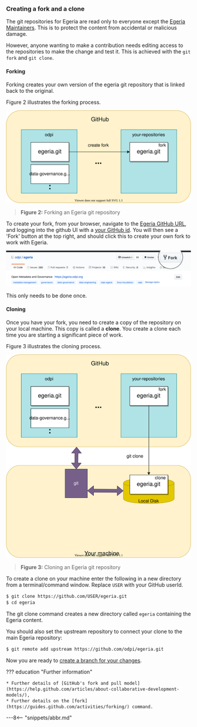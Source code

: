 <!-- SPDX-License-Identifier: CC-BY-4.0 -->
<!-- Copyright Contributors to the ODPi Egeria project 2020. -->

### Creating a fork and a clone

The git repositories for Egeria are read only to everyone except the
[Egeria Maintainers](https://github.com/odpi/egeria/blob/main/MAINTAINERS.md).  This is to protect the content from
accidental or malicious damage.

However, anyone wanting to make a contribution needs
editing access to the repositories to make the change and test it.
This is achieved with the `git fork` and `git clone`.

#### Forking

Forking creates your own version of the egeria git repository that is linked back to the
original.

Figure 2 illustrates the forking process.

![Figure 2](/education/tutorials/git-and-git-hub-tutorial/git-hub-fork.svg)
> **Figure 2:** Forking an Egeria git repository

To create your fork, from your browser, navigate to the [Egeria GitHub URL](https://github.com/odpi/egeria),
and logging into the github UI with a 
[your GitHub id](/education/tutorials/git-and-git-hub-tutorial/task-getting-git-hub-id).
You will then see a 'Fork' button at the top right, and should click this to 
create your own fork to work with Egeria. 

![Fork Button](/education/tutorials/git-and-git-hub-tutorial/git-hub-fork-button.png)

This only needs to be done once.

#### Cloning

Once you have your fork, you need to create a copy of the repository on your local machine.
This copy is called a **clone**.  You create a clone each time you are starting a significant piece of work.

Figure 3 illustrates the cloning process.

![Figure 3](/education/tutorials/git-and-git-hub-tutorial/git-clone.svg)
> **Figure 3:** Cloning an Egeria git repository

To create a clone on your machine enter the following in a new directory from a terminal/command window.
Replace `USER` with your GitHub userId.

```bash
$ git clone https://github.com/USER/egeria.git
$ cd egeria
```

The git clone command creates a new directory called `egeria` containing the Egeria content.

You should also set the upstream repository to connect your clone to the main Egeria repository:

```bash
$ git remote add upstream https://github.com/odpi/egeria.git
```

Now you are ready to [create a branch for your changes](/education/tutorials/git-and-git-hub-tutorial/task-creating-git-branches).

??? education "Further information"

    * Further details of [GitHub's fork and pull model](https://help.github.com/articles/about-collaborative-development-models/),
    * Further details on the [fork](https://guides.github.com/activities/forking/) command.


---8<-- "snippets/abbr.md"
